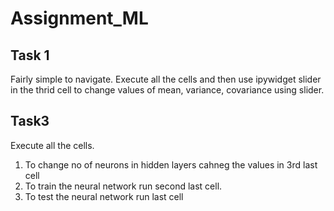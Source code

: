 # Assignment_ML
## Task 1
Fairly simple to navigate. Execute all the cells and then use ipywidget slider in the thrid cell to change values of mean, variance, covariance using slider.


## Task3

Execute all the cells.
  1. To change no of neurons in hidden layers cahneg the values in 3rd last cell
  2. To train the neural network run second last cell.
  3. To test the neural network run last cell 
